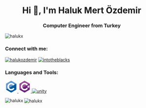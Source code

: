 <h1 align="center">Hi 👋, I'm Haluk Mert Özdemir</h1>
<h3 align="center">Computer Engineer from Turkey</h3>

<p align="left"> <img src="https://komarev.com/ghpvc/?username=halukx&label=Profile%20views&color=0e75b6&style=flat" alt="halukx" /> </p>

<h3 align="left">Connect with me:</h3>
<p align="left">
<a href="https://linkedin.com/in/halukozdemir" target="blank"><img align="center" src="https://raw.githubusercontent.com/rahuldkjain/github-profile-readme-generator/master/src/images/icons/Social/linked-in-alt.svg" alt="halukozdemir" height="30" width="40" /></a>
<a href="https://instagram.com/intotheblacks" target="blank"><img align="center" src="https://raw.githubusercontent.com/rahuldkjain/github-profile-readme-generator/master/src/images/icons/Social/instagram.svg" alt="intotheblacks" height="30" width="40" /></a>
</p>

<h3 align="left">Languages and Tools:</h3>
<p align="left"> <a href="https://www.cprogramming.com/" target="_blank" rel="noreferrer"> <img src="https://raw.githubusercontent.com/devicons/devicon/master/icons/c/c-original.svg" alt="c" width="40" height="40"/> </a> <a href="https://www.w3schools.com/cs/" target="_blank" rel="noreferrer"> <img src="https://raw.githubusercontent.com/devicons/devicon/master/icons/csharp/csharp-original.svg" alt="csharp" width="40" height="40"/> </a> <a href="https://unity.com/" target="_blank" rel="noreferrer"> <img src="https://www.vectorlogo.zone/logos/unity3d/unity3d-icon.svg" alt="unity" width="40" height="40"/> </a> </p>

<p><img align="left" src="https://github-readme-stats.vercel.app/api/top-langs?username=halukx&show_icons=true&locale=en&layout=compact" alt="halukx" /></p>

<p>&nbsp;<img align="center" src="https://github-readme-stats.vercel.app/api?username=halukx&show_icons=true&locale=en" alt="halukx" /></p>
